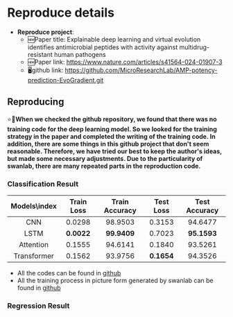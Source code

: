 # Reproduce details

- **Reproduce project**: 
  - 🆕Paper title: Explainable deep learning and virtual evolution identifies antimicrobial peptides with activity against multidrug-resistant human pathogens
  - 🆕Paper link: https://www.nature.com/articles/s41564-024-01907-3
  - 🖥️github link: https://github.com/MicroResearchLab/AMP-potency-prediction-EvoGradient.git

## Reproducing
⭐️🤝**When we checked the github repository, we found that there was no training code for the deep learning model. So we looked for the training strategy in the paper and completed the writing of the training code. In addition, there are some things in this github project that don't seem reasonable. Therefore, we have tried our best to keep the author's ideas, but made some necessary adjustments. Due to the particularity of swanlab, there are many repeated parts in the reproduction code.**

### Classification Result
|  Models\index  | Train Loss | Train Accuracy | Test Loss | Test Accuracy |
| :-------: | :--------: | :------------: | :------: | :------: |
|    CNN    |   0.0298   |     98.9503      |     0.3153     |     94.6477     |
|   LSTM    |   **0.0022** |   **99.9409**      |     0.7023     |     **95.1593**     |
| Attention |   0.1555    |     94.6141      |     0.1840     |     93.5261     |
|    Transformer     |      0.1562      |         93.9756       |     **0.1654**     |     94.3526     |
- All the codes can be found in [github]()
- All the training process in picture form generated by swanlab can be found in [github]()

### Regression Result
